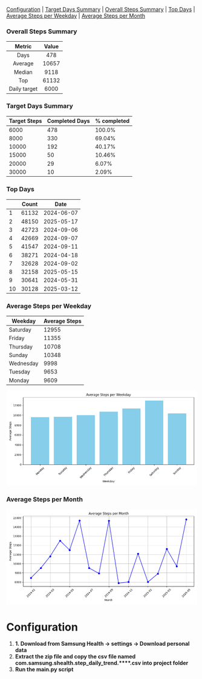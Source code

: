 [Configuration](#configuration) |
[Target Days Summary](#target-days-summary) |
[Overall Steps Summary](#overall-steps-summary) |
[Top Days](#top-days) |
[Average Steps per Weekday](#average-steps-per-weekday) |
[Average Steps per Month](#average-steps-per-month)

 ### Overall Steps Summary

|     Metric          |   Value     |
|:------------------:|:-----------:|
| Days               |   478    |
| Average      |   10657     |
| Median       |   9118     |
| Top           |  61132     |
| Daily target           |  6000    |

 ### Target Days Summary

| Target Steps | Completed Days | % completed    |
|--------------|----------------|-------|
| 6000         | 478           | 100.0% |
| 8000         | 330           | 69.04% |
| 10000         | 192           | 40.17% |
| 15000         | 50           | 10.46% |
| 20000         | 29           | 6.07% |
| 30000         | 10           | 2.09% |

### Top Days

|   | Count | Date |
|---|--------------|------|
| 1 | 61132 | 2024-06-07 |
| 2 | 48150 | 2025-05-17 |
| 3 | 42723 | 2024-09-06 |
| 4 | 42669 | 2024-09-07 |
| 5 | 41547 | 2024-09-11 |
| 6 | 38271 | 2024-04-18 |
| 7 | 32628 | 2024-09-02 |
| 8 | 32158 | 2025-05-15 |
| 9 | 30641 | 2024-05-31 |
| 10 | 30128 | 2025-03-12 |

### Average Steps per Weekday

| Weekday   | Average Steps |
|-----------|----------------|
| Saturday | 12955 |
| Friday | 11355 |
| Thursday | 10708 |
| Sunday | 10348 |
| Wednesday | 9998 |
| Tuesday | 9653 |
| Monday | 9609 |

![Average Steps per Weekday](avg_steps_per_weekday.png)

### Average Steps per Month

![Average Steps per Month](avg_steps_per_month.png)

# Configuration
1. **1. Download from Samsung Health -> settings -> Download personal data**
2. **Extract the zip file and copy the csv file named com.samsung.shealth.step_daily_trend.****.csv into project folder**
3. **Run the main.py script**
